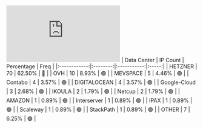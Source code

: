 ![Diagramm](https://github.com/obajay/StateSync-snapshots/blob/main/Projects/Gitopia/1/README.md)
| Data Center | IP Count | Percentage | Freq |
|:------------:|:--------:|:-----------:|:-----:|
| HETZNER | 70 | 62.50% | 🔴 |
| OVH | 10 | 8.93% | 🟢 |
| MEVSPACE | 5 | 4.46% | 🟢 |
| Contabo | 4 | 3.57% | 🟢 |
| DIGITALOCEAN | 4 | 3.57% | 🟢 |
| Google-Cloud | 3 | 2.68% | 🟢 |
| IKOULA | 2 | 1.79% | 🟢 |
| Netcup | 2 | 1.79% | 🟢 |
| AMAZON | 1 | 0.89% | 🟢 |
| Interserver | 1 | 0.89% | 🟢 |
| IPAX | 1 | 0.89% | 🟢 |
| Scaleway | 1 | 0.89% | 🟢 |
| StackPath | 1 | 0.89% | 🟢 |
| OTHER | 7 | 6.25% | 🟢 |